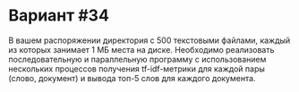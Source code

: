 # Вариант #34
В вашем распоряжении директория с 500 текстовыми файлами, каждый из которых занимает 1 МБ места на диске. Необходимо реализовать последовательную и параллельную программу с использованием нескольких процессов получения tf-idf-метрики для каждой пары (слово, документ) и вывода топ-5 слов для каждого документа.